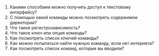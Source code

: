 1. Какими способами можно получить доступ к текстовому интерфейсу?
2. С помощью какой команды можно посмотреть содержимое директории?
3. Что такое регистрозависимость?
4. Что такое ключ или опция команды?
5. Как посмотреть список ключей команды?
6. Как можно попытаться найти нужную команду, если нет интернета?
7. Как посмотреть список команд, которые вы вводили?